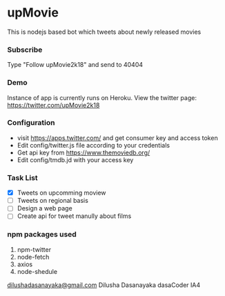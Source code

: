 # upMovie
This is nodejs based bot which tweets about newly released movies
### Subscribe
Type "Follow upMovie2k18" and send to 40404

### Demo 
Instance of app is currently runs on Heroku. View the twitter page: https://twitter.com/upMovie2k18

### Configuration
- visit https://apps.twitter.com/ and get consumer key and access token
- Edit config/twitter.js file according to your credentials
- Get api key from https://www.themoviedb.org/
- Edit config/tmdb.jd with your access key

### Task List
- [x] Tweets on upcomming moview
- [ ] Tweets on regional basis
- [ ] Design a web page
- [ ] Create api for tweet manully about films

### npm packages used
1. npm-twitter
2. node-fetch
3. axios
4. node-shedule


dilushadasanayaka@gmail.com Dilusha Dasanayaka dasaCoder IA4

